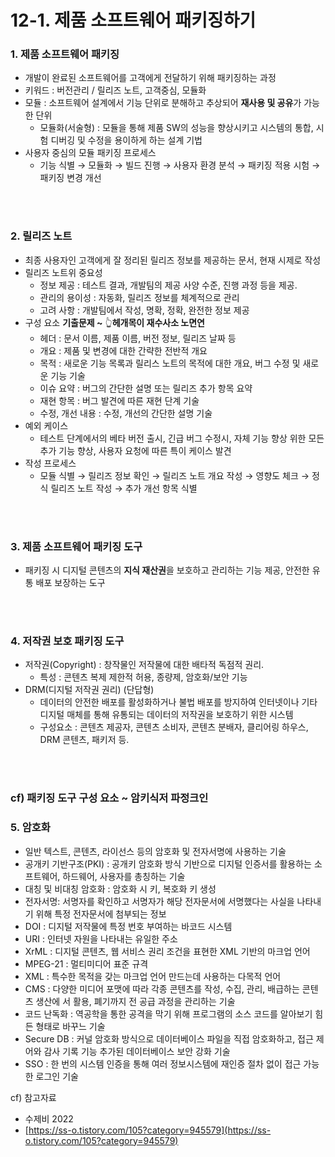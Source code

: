 # 12-1. 제품 소프트웨어 패키징하기

### 1. 제품 소프트웨어 패키징

- 개발이 완료된 소프트웨어를 고객에게 전달하기 위해 패키징하는 과정
- 키워드 : 버전관리 / 릴리즈 노트, 고객중심, 모듈화
- 모듈 : 소프트웨어 설계에서 기능 단위로 분해하고 추상되어 **재사용 및 공유**가 가능한 단위
    - 모듈화(서술형) : 모듈을 통해 제품 SW의 성능을 향상시키고 시스템의 통합, 시험 디버깅 및 수정을 용이하게 하는 설계 기법
- 사용자 중심의 모듈 패키징 프로세스
    - 기능 식별 → 모듈화 → 빌드 진행 → 사용자 환경 분석 → 패키징 적용 시험 → 패키징 변경 개선


<br>
<br>

 ### 2. 릴리즈 노트

- 최종 사용자인 고객에게 잘 정리된 릴리즈 정보를 제공하는 문서, 현재 시제로 작성
- 릴리즈 노트위 중요성
    - 정보 제공 : 테스트 결과, 개발팀의 제공 사양 수준, 진행 과정 등을 제공.
    - 관리의 용이성 : 자동화, 릴리즈 정보를 체계적으로 관리
    - 고려 사항 : 개발팀에서 작성, 명확, 정확, 완전한 정보 제공
- 구성 요소  **기출문제 ~** 👆**헤개목이 재수사소 노면연**
    - 헤더 : 문서 이름, 제품 이름, 버전 정보, 릴리즈 날짜 등
    - 개요 : 제품 및 변경에 대한 간략한 전반적 개요
    - 목적 : 새로운 기능 목록과 릴리스 노트의 목적에 대한 개요, 버그 수정 및 새로운 기능 기술
    - 이슈 요약 : 버그의 간단한 설명 또는 릴리즈 추가 항목 요약
    - 재현 항목 : 버그 발견에 따른 재현 단계 기술
    - 수정, 개선 내용 : 수정, 개선의 간단한 설명 기술
- 예외 케이스
    - 테스트 단계에서의 베타 버전 출시, 긴급 버그 수정시, 자체 기능 향상 위한 모든 추가 기능 향상, 사용자 요청에 따른 특이 케이스 발견
- 작성 프로세스
    - 모듈 식별 → 릴리즈 정보 확인 → 릴리즈 노트 개요 작성 → 영향도 체크 → 정식 릴리즈 노트 작성 → 추가 개선 항목 식별

<br>
<br>

### 3. 제품 소프트웨어 패키징 도구

- 패키징 시 디지털 콘텐츠의 **지식 재산권**을 보호하고 관리하는 기능 제공, 안전한 유통 배포 보장하는 도구

<br>
<br>



### 4. 저작권 보호 패키징 도구

- 저작권(Copyright) : 창작물인 저작물에 대한 배타적 독점적 권리.
    - 특성 : 콘텐츠 복제 제한적 허용, 종량제, 암호화/보안 기능
- DRM(디지털 저작권 권리) (단답형)
    - 데이터의 안전한 배포를 활성화하거나 불법 배포를 방지하여 인터넷이나 기타 디지털 매체를 통해 유통되는 데이터의 저작권을 보호하기 위한 시스템
    - 구성요소 : 콘텐츠 제공자, 콘텐츠 소비자, 콘텐츠 분배자, 클리어링 하우스, DRM 콘텐츠, 패키저 등.

<br>
<br>

### cf) 패키징 도구 구성 요소 ~ 암키식저 파정크인

### 5. 암호화

- 일반 텍스트, 콘텐츠, 라이선스 등의 암호화 및 전자서명에 사용하는 기술
- 공개키 기반구조(PKI) : 공개키 암호화 방식 기반으로 디지털 인증서를 활용하는 소프트웨어, 하드웨어, 사용자를 총칭하는 기술
- 대칭 및 비대칭 암호화 : 암호화 시 키, 복호화 키 생성
- 전자서명: 서명자를 확인하고 서명자가 해당 전자문서에 서명했다는 사실을 나타내기 위해 특정 전자문서에 첨부되는 정보
- DOI : 디지털 저작물에 특정 번호 부여하는 바코드 시스템
- URI : 인터넷 자원을 나타내는 유일한 주소
- XrML : 디지털 콘텐츠, 웹 서비스 권리 조건을 표현한 XML 기반의 마크업 언어
- MPEG-21 : 멀티미디어 표준 규격
- XML : 특수한 목적을 갖는 마크업 언어 만드는데 사용하는 다목적 언어
- CMS : 다양한 미디어 포맷에 따라 각종 콘텐츠를 작성, 수집, 관리, 배급하는 콘텐츠 생산에 서 활용, 폐기까지 전 공급 과정을 관리하는 기술
- 코드 난독화 : 역공학을 통한 공격을 막기 위해 프로그램의 소스 코드를 알아보기 힘든 형태로 바꾸느 기술
- Secure DB : 커널 암호화 방식으로 데이터베이스 파일을 직접 암호화하고, 접근 제어와 감사 기록 기능 추가된 데이터베이스 보안 강화 기술
- SSO : 한 번의 시스템 인증을 통해 여러 정보시스템에 재인증 절차 없이 접근 가능한 로그인 기술

cf) 참고자료

- 수제비 2022
- [https://ss-o.tistory.com/105?category=945579](https://ss-o.tistory.com/105?category=945579)
